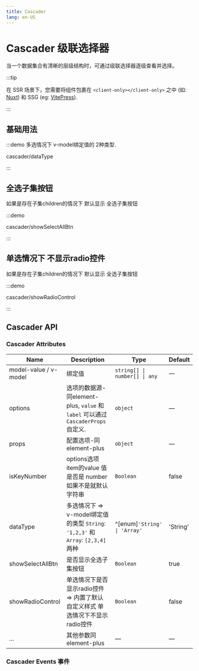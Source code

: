 ```yaml
---
title: Cascader
lang: en-US
---
```


[//]: # (components-helper 是读取 第一级 # 后面的内容作为标题title )
# Cascader 级联选择器

当一个数据集合有清晰的层级结构时，可通过级联选择器逐级查看并选择。

:::tip

在 SSR 场景下，您需要将组件包裹在 `<client-only></client-only>` 之中 (如: [Nuxt](https://nuxt.com/v3)) 和 SSG (eg: [VitePress](https://vitepress.vuejs.org/)).

:::

## 基础用法

:::demo 多选情况下 v-model绑定值的 2种类型.

cascader/dataType

:::

## 全选子集按钮

如果是存在子集children的情况下 默认显示 全选子集按钮

:::demo

cascader/showSelectAllBtn

:::

## 单选情况下 不显示radio控件

如果是存在子集children的情况下 默认显示 全选子集按钮

:::demo

cascader/showRadioControl

:::

[//]: # (插件@vitepress-demo-preview的demo写法)
[//]: # (有两种触发子菜单的方式)
[//]: # (:::preview)

[//]: # ()
[//]: # (demo-preview=../../examples/cascader/basic.vue)

[//]: # ()
[//]: # (:::)

## Cascader API

### Cascader Attributes

| Name                  | Description                                                         | Type                          | Default |
|-----------------------|---------------------------------------------------------------------|-------------------------------|----|
| model-value / v-model | 绑定值                                                                 | `string[] \| number[] \| any` | —  |
| options               | 选项的数据源-同element-plus, `value` 和 `label` 可以通过 `CascaderProps`自定义.    | `object`                      | —  |
| props   | 配置选项-同element-plus                                                  | `object`      | —  |
| isKeyNumber           | options选项item的value 值 是否是 number 如果不是就默认字符串                         | `Boolean`                     | false  |
| dataType              | 多选情况下 => v-model绑定值的类型   `String`: `'1,2,3'` 和 `Array`: `[2,3,4]` 两种 | ^[enum]`'String' \| 'Array'` | 'String'  |
| showSelectAllBtn      | 是否显示全选子集按钮                                                          | `Boolean`      | true  |
| showRadioControl    | 单选情况下是否显示radio控件 => 内置了默认自定义样式 单选情况下不显示radio控件   | `Boolean`      | false  |
| ...                   | 其他参数同element-plus                                                   | —      | —  |


### Cascader Events 事件
